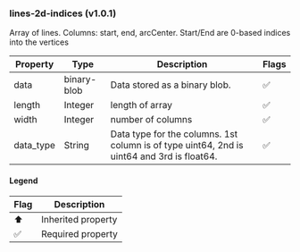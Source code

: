 ### lines-2d-indices (v1.0.1)
Array of lines. Columns: start, end, arcCenter. Start/End are 0-based indices into the vertices

| Property | Type | Description | Flags |
|---|---|---|---|
| data | binary-blob | Data stored as a binary blob. | ✅ |
| length | Integer | length of array | ✅ |
| width | Integer | number of columns | ✅ |
| data_type | String | Data type for the columns. 1st column is of type uint64, 2nd is uint64 and 3rd is float64. | ✅ |


#### Legend

| Flag | Description |
| --- | --- |
| ⬆️ | Inherited property |
| ✅ | Required property |

